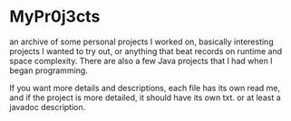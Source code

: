 # MyPr0j3cts
an archive of some personal projects I worked on, basically interesting projects I wanted to try out,   or anything that beat records on runtime and space complexity. There are also a few Java projects that I had when I began programming. 

If you want more details and descriptions, each file has its own read me, and if the project is more detailed, it should have its own txt.
or at least a javadoc description.

